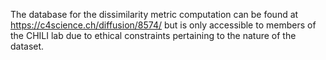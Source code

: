 The database for the dissimilarity metric computation can be found at https://c4science.ch/diffusion/8574/ but is only accessible to members of the CHILI lab due to ethical constraints pertaining to the nature of the dataset. 
